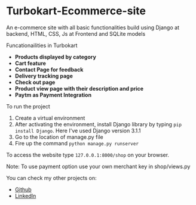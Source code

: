 # Turbokart-Ecommerce-site
An e-commerce site with all basic functionalities build using Django at backend, HTML, CSS, Js at Frontend and SQLite models

Funcationailities in Turbokart

* <b>Products displayed by category</b>
* <b>Cart feature</b>
* <b>Contact Page for feedback</b>
* <b>Delivery tracking page</b>
* <b>Check out page</b>
* <b>Product view page with their description and price</b>
* <b>Paytm as Payment Integration</b>

To run the project

1) Create a virtual environment
2) After activating the environment, install Django library by typing ```pip install Django```. Here I've used Django version 3.1.1
3) Go to the location of manage.py file
4) Fire up the command ```python manage.py runserver```

To access the website type ```127.0.0.1:8000/shop```  on your browser.

Note: To use payment option use your own merchant key in shop/views.py

You can check my other projects on:
* [Github](https://github.com/riturajkush)
* [LinkedIn](https://www.linkedin.com/in/rajkush/)

